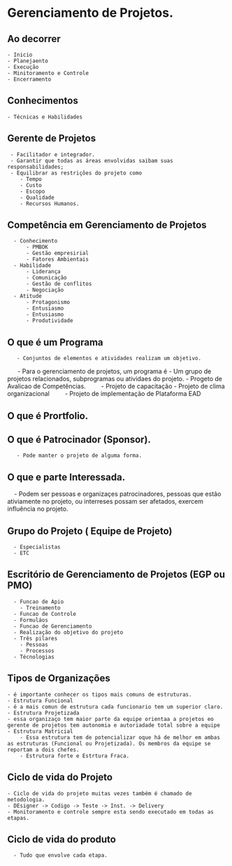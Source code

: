 # Gerenciamento de Projetos.
  
 ## Ao decorrer 
    - Inicio
    - Planejaento
    - Execução
    - Minitoramento e Controle
    - Encerramento
  
 ## Conhecimentos 
    - Técnicas e Habilidades 
  
 ## Gerente de Projetos
     - Facilitador e integrador.
     - Garantir que todas as áreas envolvidas saibam suas responsabilidades;
     - Equilibrar as restrições do projeto como
        - Tempo
        - Custo
        - Escopo
        - Qualidade
        - Recursos Humanos.
 ## Competência em Gerenciamento de Projetos 
      - Conhecimento
          - PMBOK
          - Gestão empresirial
          - Fatores Ambientais
      - Habilidade
          - Liderança
          - Comunicação
          - Gestão de conflitos
          - Negociação
      - Atitude
          - Protagonismo
          - Entusiasmo
          - Entusiasmo
          - Produtividade
          
  ## O que é um Programa
       - Conjuntos de elementos e atividades realizam um objetivo.
       - Para o gerenciamento de projetos, um programa é
       - Um grupo de projetos relacionados, subprogramas ou atividaes do projeto.
         - Progeto de Avalicao de Competências.
         - Projeto de capacitação
         - Projeto de clima organizacional
         - Projeto de implementação de Plataforma EAD
          
 ## O que é Prortfolio.
 
 ## O que é Patrocinador (Sponsor).
       - Pode manter o projeto de alguma forma.
 ## O que e parte Interessada.
      - Podem ser pessoas e organizaçes patrocinadores, pessoas que estão ativiamente no projeto, ou interreses possam ser              afetados, exercem influência no projeto.
 ## Grupo do Projeto ( Equipe de Projeto)
      - Especialistas
      - ETC
 ## Escritório de Gerenciamento de Projetos (EGP ou PMO)
      - Funcao de Apio
        - Treinamento
      - Funcao de Controle
      - Formuláos
      - Funcao de Gerenciamento
      - Realização do objetivo do projeto
      - Três pilares
        - Pessoas  
        - Processos
      - Técnologias
 ## Tipos de Organizações
    - é importante conhecer os tipos mais comuns de estruturas.
    - Estrutura Funcional
    - é a mais comun de estrutura cada funcionario tem um superior claro.
    - Estrutura Projetizada 
    - essa organizaço tem maior parte da equipe orientaa a projetos eo gerente de projetos tem autonomia e autoriadade total sobre a equipe
    - Estrutura Matricial
        - Essa estrutura tem de potencializar oque há de melhor em ambas as estruturas (Funcional ou Projetizada). Os membros da equipe se reportam a dois chefes.
        - Estrutura forte e Estrtura Fraca.
## Ciclo de vida do Projeto

    - Ciclo de vida do projeto muitas vezes também é chamado de metodologia.
    - DEsigner -> Codigo -> Teste -> Inst. -> Delivery      
    - Monitoramento e controle sempre esta sendo executado em todas as etapas.
## Ciclo de vida do produto
      - Tudo que envolve cada etapa.
